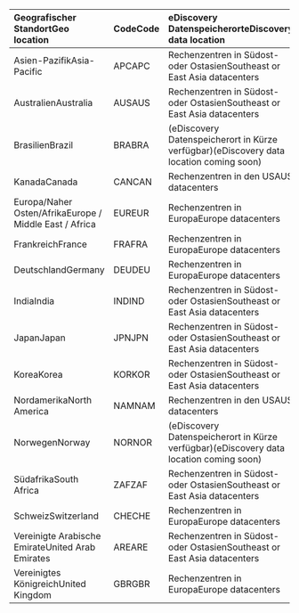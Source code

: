 
|  <span data-ttu-id="7e27e-101">Geografischer Standort</span><span class="sxs-lookup"><span data-stu-id="7e27e-101">Geo location</span></span>               |  <span data-ttu-id="7e27e-102">Code</span><span class="sxs-lookup"><span data-stu-id="7e27e-102">Code</span></span>  |  <span data-ttu-id="7e27e-103">eDiscovery Datenspeicherort</span><span class="sxs-lookup"><span data-stu-id="7e27e-103">eDiscovery data location</span></span>        |
|:----------------------------|:-------|:---------------------------------|
|<span data-ttu-id="7e27e-104">Asien-Pazifik</span><span class="sxs-lookup"><span data-stu-id="7e27e-104">Asia-Pacific</span></span>                 |<span data-ttu-id="7e27e-105">APC</span><span class="sxs-lookup"><span data-stu-id="7e27e-105">APC</span></span>     |<span data-ttu-id="7e27e-106">Rechenzentren in Südost- oder Ostasien</span><span class="sxs-lookup"><span data-stu-id="7e27e-106">Southeast or East Asia datacenters</span></span>|
|<span data-ttu-id="7e27e-107">Australien</span><span class="sxs-lookup"><span data-stu-id="7e27e-107">Australia</span></span>                    |<span data-ttu-id="7e27e-108">AUS</span><span class="sxs-lookup"><span data-stu-id="7e27e-108">AUS</span></span>     |<span data-ttu-id="7e27e-109">Rechenzentren in Südost- oder Ostasien</span><span class="sxs-lookup"><span data-stu-id="7e27e-109">Southeast or East Asia datacenters</span></span>|
|<span data-ttu-id="7e27e-110">Brasilien</span><span class="sxs-lookup"><span data-stu-id="7e27e-110">Brazil</span></span>                       |<span data-ttu-id="7e27e-111">BRA</span><span class="sxs-lookup"><span data-stu-id="7e27e-111">BRA</span></span>     |<span data-ttu-id="7e27e-112">(eDiscovery Datenspeicherort in Kürze verfügbar)</span><span class="sxs-lookup"><span data-stu-id="7e27e-112">(eDiscovery data location coming soon)</span></span>|
|<span data-ttu-id="7e27e-113">Kanada</span><span class="sxs-lookup"><span data-stu-id="7e27e-113">Canada</span></span>                       |<span data-ttu-id="7e27e-114">CAN</span><span class="sxs-lookup"><span data-stu-id="7e27e-114">CAN</span></span>     |<span data-ttu-id="7e27e-115">Rechenzentren in den USA</span><span class="sxs-lookup"><span data-stu-id="7e27e-115">US datacenters</span></span>                    |
|<span data-ttu-id="7e27e-116">Europa/Naher Osten/Afrika</span><span class="sxs-lookup"><span data-stu-id="7e27e-116">Europe / Middle East / Africa</span></span>|<span data-ttu-id="7e27e-117">EUR</span><span class="sxs-lookup"><span data-stu-id="7e27e-117">EUR</span></span>     |<span data-ttu-id="7e27e-118">Rechenzentren in Europa</span><span class="sxs-lookup"><span data-stu-id="7e27e-118">Europe datacenters</span></span>                |
|<span data-ttu-id="7e27e-119">Frankreich</span><span class="sxs-lookup"><span data-stu-id="7e27e-119">France</span></span>                       |<span data-ttu-id="7e27e-120">FRA</span><span class="sxs-lookup"><span data-stu-id="7e27e-120">FRA</span></span>     |<span data-ttu-id="7e27e-121">Rechenzentren in Europa</span><span class="sxs-lookup"><span data-stu-id="7e27e-121">Europe datacenters</span></span>                |
|<span data-ttu-id="7e27e-122">Deutschland</span><span class="sxs-lookup"><span data-stu-id="7e27e-122">Germany</span></span>                      |<span data-ttu-id="7e27e-123">DEU</span><span class="sxs-lookup"><span data-stu-id="7e27e-123">DEU</span></span>     |<span data-ttu-id="7e27e-124">Rechenzentren in Europa</span><span class="sxs-lookup"><span data-stu-id="7e27e-124">Europe datacenters</span></span>                |
|<span data-ttu-id="7e27e-125">India</span><span class="sxs-lookup"><span data-stu-id="7e27e-125">India</span></span>                        |<span data-ttu-id="7e27e-126">IND</span><span class="sxs-lookup"><span data-stu-id="7e27e-126">IND</span></span>     |<span data-ttu-id="7e27e-127">Rechenzentren in Südost- oder Ostasien</span><span class="sxs-lookup"><span data-stu-id="7e27e-127">Southeast or East Asia datacenters</span></span>|
|<span data-ttu-id="7e27e-128">Japan</span><span class="sxs-lookup"><span data-stu-id="7e27e-128">Japan</span></span>                        |<span data-ttu-id="7e27e-129">JPN</span><span class="sxs-lookup"><span data-stu-id="7e27e-129">JPN</span></span>     |<span data-ttu-id="7e27e-130">Rechenzentren in Südost- oder Ostasien</span><span class="sxs-lookup"><span data-stu-id="7e27e-130">Southeast or East Asia datacenters</span></span>|
|<span data-ttu-id="7e27e-131">Korea</span><span class="sxs-lookup"><span data-stu-id="7e27e-131">Korea</span></span>                        |<span data-ttu-id="7e27e-132">KOR</span><span class="sxs-lookup"><span data-stu-id="7e27e-132">KOR</span></span>     |<span data-ttu-id="7e27e-133">Rechenzentren in Südost- oder Ostasien</span><span class="sxs-lookup"><span data-stu-id="7e27e-133">Southeast or East Asia datacenters</span></span>|
|<span data-ttu-id="7e27e-134">Nordamerika</span><span class="sxs-lookup"><span data-stu-id="7e27e-134">North America</span></span>                |<span data-ttu-id="7e27e-135">NAM</span><span class="sxs-lookup"><span data-stu-id="7e27e-135">NAM</span></span>     |<span data-ttu-id="7e27e-136">Rechenzentren in den USA</span><span class="sxs-lookup"><span data-stu-id="7e27e-136">US datacenters</span></span>                    |
|<span data-ttu-id="7e27e-137">Norwegen</span><span class="sxs-lookup"><span data-stu-id="7e27e-137">Norway</span></span>                       |<span data-ttu-id="7e27e-138">NOR</span><span class="sxs-lookup"><span data-stu-id="7e27e-138">NOR</span></span>     |<span data-ttu-id="7e27e-139">(eDiscovery Datenspeicherort in Kürze verfügbar)</span><span class="sxs-lookup"><span data-stu-id="7e27e-139">(eDiscovery data location coming soon)</span></span>|
|<span data-ttu-id="7e27e-140">Südafrika</span><span class="sxs-lookup"><span data-stu-id="7e27e-140">South Africa</span></span>                 |<span data-ttu-id="7e27e-141">ZAF</span><span class="sxs-lookup"><span data-stu-id="7e27e-141">ZAF</span></span>     |<span data-ttu-id="7e27e-142">Rechenzentren in Südost- oder Ostasien</span><span class="sxs-lookup"><span data-stu-id="7e27e-142">Southeast or East Asia datacenters</span></span>|
|<span data-ttu-id="7e27e-143">Schweiz</span><span class="sxs-lookup"><span data-stu-id="7e27e-143">Switzerland</span></span>                  |<span data-ttu-id="7e27e-144">CHE</span><span class="sxs-lookup"><span data-stu-id="7e27e-144">CHE</span></span>     |<span data-ttu-id="7e27e-145">Rechenzentren in Europa</span><span class="sxs-lookup"><span data-stu-id="7e27e-145">Europe datacenters</span></span>                |
|<span data-ttu-id="7e27e-146">Vereinigte Arabische Emirate</span><span class="sxs-lookup"><span data-stu-id="7e27e-146">United Arab Emirates</span></span>         |<span data-ttu-id="7e27e-147">ARE</span><span class="sxs-lookup"><span data-stu-id="7e27e-147">ARE</span></span>     |<span data-ttu-id="7e27e-148">Rechenzentren in Südost- oder Ostasien</span><span class="sxs-lookup"><span data-stu-id="7e27e-148">Southeast or East Asia datacenters</span></span>|
|<span data-ttu-id="7e27e-149">Vereinigtes Königreich</span><span class="sxs-lookup"><span data-stu-id="7e27e-149">United Kingdom</span></span>               |<span data-ttu-id="7e27e-150">GBR</span><span class="sxs-lookup"><span data-stu-id="7e27e-150">GBR</span></span>     |<span data-ttu-id="7e27e-151">Rechenzentren in Europa</span><span class="sxs-lookup"><span data-stu-id="7e27e-151">Europe datacenters</span></span>                |
